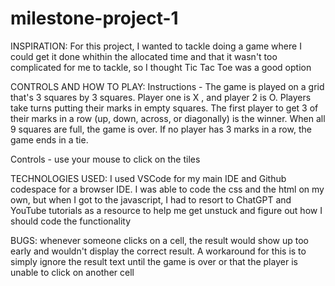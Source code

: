 # milestone-project-1

INSPIRATION: 
For this project, I wanted to tackle doing a game where I could get it done whithin the allocated time and that it wasn't too complicated for me to tackle, so I thought Tic Tac Toe was a good option

CONTROLS AND HOW TO PLAY:
Instructions - The game is played on a grid that's 3 squares by 3 squares. Player one is X , and player 2 is O. Players take turns putting their marks in empty squares. The first player to get 3 of their marks in a row (up, down, across, or diagonally) is the winner. When all 9 squares are full, the game is over. If no player has 3 marks in a row, the game ends in a tie.

Controls - use your mouse to click on the tiles

TECHNOLOGIES USED:
I used VSCode for my main IDE and Github codespace for a browser IDE. I was able to code the css and the html on my own, but when I got to the javascript, I had to resort to ChatGPT and YouTube tutorials as a resource to help me get unstuck and figure out how I should code the functionality

BUGS:
whenever someone clicks on a cell, the result would show up too early and wouldn't display the correct result. A workaround for this is to simply ignore the result text until the game is over or that the player is unable to click on another cell
